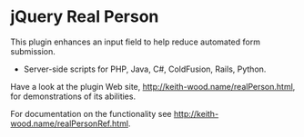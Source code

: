 jQuery Real Person
==================

This plugin enhances an input field to help reduce automated form submission.

* Server-side scripts for PHP, Java, C#, ColdFusion, Rails, Python.

Have a look at the plugin Web site, http://keith-wood.name/realPerson.html, for demonstrations of its abilities.

For documentation on the functionality see http://keith-wood.name/realPersonRef.html.
